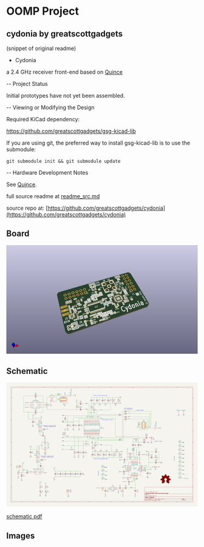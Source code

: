 # OOMP Project  
## cydonia  by greatscottgadgets  
  
(snippet of original readme)  
  
- Cydonia  
  
a 2.4 GHz receiver front-end based on [Quince](https://github.com/greatfet-hardware/quince)  
  
-- Project Status  
  
Initial prototypes have not yet been assembled.  
  
-- Viewing or Modifying the Design  
  
Required KiCad dependency:  
  
https://github.com/greatscottgadgets/gsg-kicad-lib  
  
If you are using git, the preferred way to install gsg-kicad-lib is to use the  
submodule:  
  
```  
git submodule init && git submodule update  
```  
  
-- Hardware Development Notes  
  
See [Quince](https://github.com/greatfet-hardware/quince).  
  
  full source readme at [readme_src.md](readme_src.md)  
  
source repo at: [https://github.com/greatscottgadgets/cydonia](https://github.com/greatscottgadgets/cydonia)  
## Board  
  
[![working_3d.png](working_3d_600.png)](working_3d.png)  
## Schematic  
  
[![working_schematic.png](working_schematic_600.png)](working_schematic.png)  
  
[schematic pdf](working_schematic.pdf)  
## Images  
